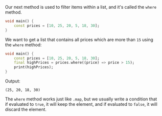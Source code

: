 Our next method is used to filter items within a list, and it's called the `where` method.

```dart
void main() {
    const prices = [10, 25, 20, 5, 18, 30];
}
```

We want to get a list that contains all prices which are more than `15` using the `where` method:

```dart
void main() {
    const prices = [10, 25, 20, 5, 18, 30];
    final highPrices = prices.where((price) => price > 15);
    print(highPrices);
}
```

Output:

```
(25, 20, 18, 30)
```

The `where` method works just like `.map`, but we usually write a condition that if evaluated to `true`, it will keep the element, and if evaluated to `false`, it will discard the element.
